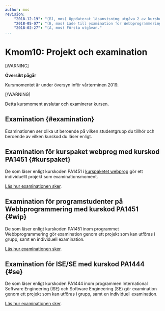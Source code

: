 ```yaml
---
author: mos
revision:
    "2018-12-19": "(B1, mos) Uppdaterat läsanvisning utgåva 2 av kursbok."
    "2018-05-07": "(B, mos) Lade till examination för Webbprogrammering."
    "2018-02-27": "(A, mos) Första utgåvan."
...
```

Kmom10: Projekt och examination
====================================

[WARNING]

**Översikt pågår**

Kursmomentet är under översyn inför vårterminen 2019.

[/WARNING]

Detta kursmoment avslutar och examinerar kursen.



Examination {#examination}
--------------------------------------------------------------------

Examinationen ser olika ut beroende på vilken studentgrupp du tillhör och beroende av vilken kurskod du läser enligt.



Examination för kurspaket webprog med kurskod PA1451 {#kurspaket}
--------------------------------------------------------------------

De som läser enligt kurskoden PA1451 i [kurspaketet webprog](webprog) gör ett individuellt projekt som examinationsmoment.

[Läs hur examinationen sker](./examination-projekt).



Examination för programstudenter på Webbprogrammering med kurskod PA1451 {#wip}
--------------------------------------------------------------------

De som läser enligt kurskoden PA1451 inom programmet Webbprogrammering gör examination genom ett projekt som kan utföras i grupp, samt en individuell examination.

[Läs hur examinationen sker](./examination-projekt-och-individuellt).



Examination för ISE/SE med kurskod PA1444 {#se}
--------------------------------------------------------------------

De som läser enligt kurskoden PA1444 inom programmen International Software Engineering (ISE) och Software Engineering (SE) gör examination genom ett projekt som kan utföras i grupp, samt en individuell examination.

[Läs hur examinationen sker](./examination-projekt-och-individuellt).
